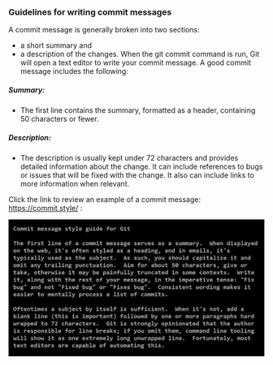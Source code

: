 ### Guidelines for writing commit messages

A commit message is generally broken into two sections: 
-  a short summary and 
-  a description of the changes. 
When the git commit command is run, Git will open a text editor to write your commit message. 
A good commit message includes the following:

##### Summary: 

- The first line contains the summary, formatted as a header, containing 50 characters or fewer.

##### Description: 

- The description is usually kept under 72 characters and provides detailed information about
   the change. It can include references to bugs or issues that will be fixed with the change. 
   It also can include links to more information when relevant. 

Click the link to review an example of a commit message: 
https://commit.style/ :

 ![img.png](img.png)